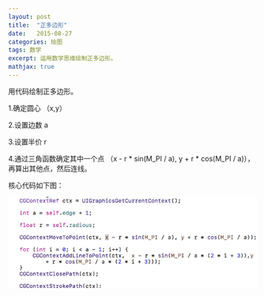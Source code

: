 ```yaml
---
layout: post
title:  "正多边形"
date:   2015-08-27 
categories: 绘图 
tags: 数学 
excerpt: 运用数学思维绘制正多边形。
mathjax: true
---
```


用代码绘制正多边形。

1.确定圆心 （x,y）

2.设置边数  a

3.设置半价  r

4.通过三角函数确定其中一个点 （x - r * sin(M_PI / a), y + r * cos(M_PI / a)），再算出其他点，然后连线。

核心代码如下图：

![](https://raw.githubusercontent.com/youkantou/youkantou.github.io/master/img/2.png)
